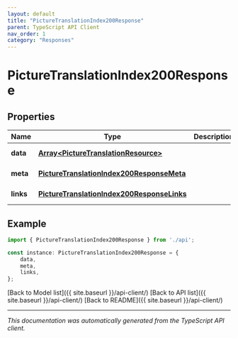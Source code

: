 ```yaml
---
layout: default
title: "PictureTranslationIndex200Response"
parent: TypeScript API Client
nav_order: 1
category: "Responses"
---
```


# PictureTranslationIndex200Response


## Properties

Name | Type | Description | Notes
------------ | ------------- | ------------- | -------------
**data** | [**Array&lt;PictureTranslationResource&gt;**](PictureTranslationResource.md) |  | [default to undefined]
**meta** | [**PictureTranslationIndex200ResponseMeta**](PictureTranslationIndex200ResponseMeta.md) |  | [default to undefined]
**links** | [**PictureTranslationIndex200ResponseLinks**](PictureTranslationIndex200ResponseLinks.md) |  | [default to undefined]

## Example

```typescript
import { PictureTranslationIndex200Response } from './api';

const instance: PictureTranslationIndex200Response = {
    data,
    meta,
    links,
};
```

[Back to Model list]({{ site.baseurl }}/api-client/) [Back to API list]({{ site.baseurl }}/api-client/) [Back to README]({{ site.baseurl }}/api-client/)


---

*This documentation was automatically generated from the TypeScript API client.*
